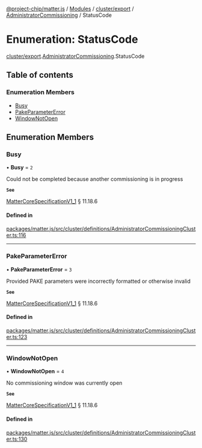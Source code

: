 [@project-chip/matter.js](../README.md) / [Modules](../modules.md) / [cluster/export](../modules/cluster_export.md) / [AdministratorCommissioning](../modules/cluster_export.AdministratorCommissioning.md) / StatusCode

# Enumeration: StatusCode

[cluster/export](../modules/cluster_export.md).[AdministratorCommissioning](../modules/cluster_export.AdministratorCommissioning.md).StatusCode

## Table of contents

### Enumeration Members

- [Busy](cluster_export.AdministratorCommissioning.StatusCode.md#busy)
- [PakeParameterError](cluster_export.AdministratorCommissioning.StatusCode.md#pakeparametererror)
- [WindowNotOpen](cluster_export.AdministratorCommissioning.StatusCode.md#windownotopen)

## Enumeration Members

### Busy

• **Busy** = ``2``

Could not be completed because another commissioning is in progress

**`See`**

[MatterCoreSpecificationV1_1](../interfaces/spec_export.MatterCoreSpecificationV1_1.md) § 11.18.6

#### Defined in

[packages/matter.js/src/cluster/definitions/AdministratorCommissioningCluster.ts:116](https://github.com/project-chip/matter.js/blob/ac2c2688/packages/matter.js/src/cluster/definitions/AdministratorCommissioningCluster.ts#L116)

___

### PakeParameterError

• **PakeParameterError** = ``3``

Provided PAKE parameters were incorrectly formatted or otherwise invalid

**`See`**

[MatterCoreSpecificationV1_1](../interfaces/spec_export.MatterCoreSpecificationV1_1.md) § 11.18.6

#### Defined in

[packages/matter.js/src/cluster/definitions/AdministratorCommissioningCluster.ts:123](https://github.com/project-chip/matter.js/blob/ac2c2688/packages/matter.js/src/cluster/definitions/AdministratorCommissioningCluster.ts#L123)

___

### WindowNotOpen

• **WindowNotOpen** = ``4``

No commissioning window was currently open

**`See`**

[MatterCoreSpecificationV1_1](../interfaces/spec_export.MatterCoreSpecificationV1_1.md) § 11.18.6

#### Defined in

[packages/matter.js/src/cluster/definitions/AdministratorCommissioningCluster.ts:130](https://github.com/project-chip/matter.js/blob/ac2c2688/packages/matter.js/src/cluster/definitions/AdministratorCommissioningCluster.ts#L130)
